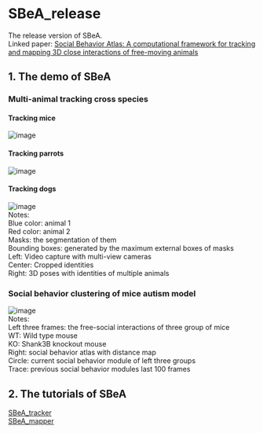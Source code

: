 # SBeA_release
The release version of SBeA.  
Linked paper: [Social Behavior Atlas: A computational framework for tracking and mapping 3D close interactions of free-moving animals](https://www.biorxiv.org/content/10.1101/2023.03.05.531235v1)  
## 1. The demo of SBeA 
### Multi-animal tracking cross species
#### Tracking mice
![image](https://github.com/YNCris/SBeA_release/blob/main/demo/rec11-A1A6-20220822_visual.gif)  
#### Tracking parrots
![image](https://github.com/YNCris/SBeA_release/blob/main/demo/rec3-B1B2-20220919_visual.gif)  
#### Tracking dogs
![image](https://github.com/YNCris/SBeA_release/blob/main/demo/rec3-D1D2-20221009_visual.gif)  
Notes:  
Blue color: animal 1  
Red color: animal 2  
Masks: the segmentation of them  
Bounding boxes: generated by the maximum external boxes of masks  
Left: Video capture with multi-view cameras  
Center: Cropped identities  
Right: 3D poses with identities of multiple animals  
### Social behavior clustering of mice autism model
![image](https://github.com/YNCris/SBeA_release/blob/main/demo/embed_demo.gif)  
Notes:  
Left three frames: the free-social interactions of three group of mice  
WT: Wild type mouse  
KO: Shank3B knockout mouse  
Right: social behavior atlas with distance map  
Circle: current social behavior module of left three groups  
Trace: previous social behavior modules last 100 frames  
## 2. The tutorials of SBeA 
[SBeA_tracker](https://github.com/YNCris/SBeA_release/blob/main/README_SBeA_tracker.md)   
[SBeA_mapper](https://github.com/YNCris/SBeA_release/blob/main/README_SBeA_mapper.md)

